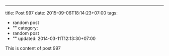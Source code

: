 ---
title: Post 997
date: 2015-09-06T18:14:23+07:00
tags:
  - random post
  - ""
category:
  - random post
  - ""
updated: 2014-03-11T12:13:30+07:00

This is content of post 997